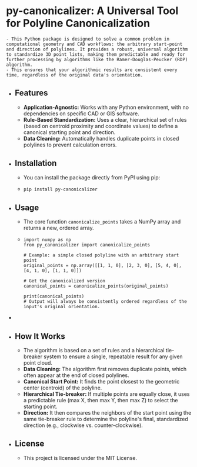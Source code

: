 # py-canonicalizer: A Universal Tool for Polyline Canonicalization
	- This Python package is designed to solve a common problem in computational geometry and CAD workflows: the arbitrary start-point and direction of polylines. It provides a robust, universal algorithm to standardize 3D point lists, making them predictable and ready for further processing by algorithms like the Ramer-Douglas-Peucker (RDP) algorithm.
	- This ensures that your algorithmic results are consistent every time, regardless of the original data's orientation.
- ## Features
	- **Application-Agnostic:** Works with any Python environment, with no dependencies on specific CAD or GIS software.
	- **Rule-Based Standardization:** Uses a clear, hierarchical set of rules (based on centroid proximity and coordinate values) to define a canonical starting point and direction.
	- **Data Cleaning:** Automatically handles duplicate points in closed polylines to prevent calculation errors.
- ## Installation
	- You can install the package directly from PyPI using pip:
	- ```bash
	  pip install py-canonicalizer
	  ```
- ## Usage
	- The core function `canonicalize_points` takes a NumPy array and returns a new, ordered array.
	- ```
	  import numpy as np
	  from py_canonicalizer import canonicalize_points
	  
	  # Example: a simple closed polyline with an arbitrary start point
	  original_points = np.array([[1, 1, 0], [2, 3, 0], [5, 4, 0], [4, 1, 0], [1, 1, 0]])
	  
	  # Get the canonicalized version
	  canonical_points = canonicalize_points(original_points)
	  
	  print(canonical_points)
	  # Output will always be consistently ordered regardless of the input's original orientation.
	  ```
-
- ## How It Works
	- The algorithm is based on a set of rules and a hierarchical tie-breaker system to ensure a single, repeatable result for any given point cloud.
	- **Data Cleaning:** The algorithm first removes duplicate points, which often appear at the end of closed polylines.
	- **Canonical Start Point:** It finds the point closest to the geometric center (centroid) of the polyline.
	- **Hierarchical Tie-breaker:** If multiple points are equally close, it uses a predictable rule (max X, then max Y, then max Z) to select the starting point.
	- **Direction:** It then compares the neighbors of the start point using the same tie-breaker rule to determine the polyline's final, standardized direction (e.g., clockwise vs. counter-clockwise).
- ## License
	- This project is licensed under the MIT License.